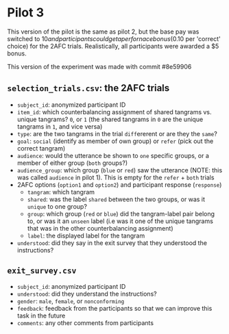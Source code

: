 # Pilot 3

This version of the pilot is the same as pilot 2, but the base pay was switched to $10 and participants could get a perfornace bonus ($0.10 per 'correct' choice) for the 2AFC trials. Realistically, all participants were awarded a $5 bonus.

This version of the experiment was made with commit #8e59906

## `selection_trials.csv`: the 2AFC trials

- `subject_id`: anonymized participant ID
- `item_id`: which counterbalancing assignment of shared tangrams vs. unique tangrams? `0`, or `1` (the shared tangrams in `0` are the unique tangrams in `1`, and vice versa)
- `type`: are the two tangrams in the trial `diff`ererent or are they the `same`?
- `goal`: `social` (identify as member of own group) or `refer` (pick out the correct tangram)
- `audience`: would the utterance be shown to `one` specific groups, or a member of either group (`both` groups?)
- `audience_group`: which group (`blue` or `red`) saw the utterance (NOTE: this was called `audience` in pilot 1). This is empty for the `refer` + `both` trials
- 2AFC options (`option1` and `option2`) and participant response (`response`)
  - `tangram`: which tangram
  - `shared`: was the label `shared` between the two groups, or was it `unique` to one group?
  - `group`: which group (`red` or `blue`) did the tangram-label pair belong to, or was it an `unseen` label (i.e was it one of the unique tangrams that was in the other counterbalancing assignment)
  - `label`: the displayed label for the tangram
- `understood`: did they say in the exit survey that they understood the instructions?

## `exit_survey.csv`

- `subject_id`: anonymized participant ID
- `understood`: did they understand the instructions?
- `gender`: `male`, `female`, or `nonconforming`
- `feedback`: feedback from the participants so that we can improve this task in the future
- `comments`: any other comments from participants
